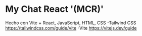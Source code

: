 # My Chat React '(MCR)'
  Hecho con Vite + React, JavaScript, HTML, CSS
  -Tailwind CSS https://tailwindcss.com/guide/vite
  -Vite https://vitejs.dev/guide
